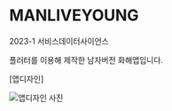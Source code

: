 # MANLIVEYOUNG
2023-1 서비스데이터사이언스

플러터를 이용해 제작한 남자버전 화해앱입니다.

[앱디자인]

![앱디자인 사진](https://github.com/YesHyeon/flutter-hwahae-app/assets/81014501/748067bb-2eec-4d09-b0e4-07f1f297d4b9)
